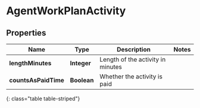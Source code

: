 # AgentWorkPlanActivity


## Properties

| Name | Type | Description | Notes |
| ------------ | ------------- | ------------- | ------------- |
| **lengthMinutes** | **Integer** | Length of the activity in minutes |  |
| **countsAsPaidTime** | **Boolean** | Whether the activity is paid |  |
{: class="table table-striped"}



